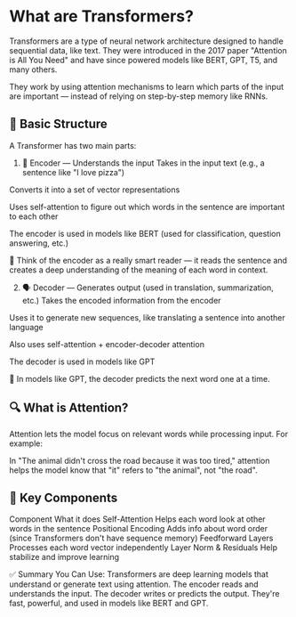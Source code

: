 # What are Transformers?
Transformers are a type of neural network architecture designed to handle sequential data, like text. They were introduced in the 2017 paper "Attention is All You Need" and have since powered models like BERT, GPT, T5, and many others.

They work by using attention mechanisms to learn which parts of the input are important — instead of relying on step-by-step memory like RNNs.

## 🧠 Basic Structure
A Transformer has two main parts:

1. 🔐 Encoder — Understands the input
Takes in the input text (e.g., a sentence like "I love pizza")

Converts it into a set of vector representations

Uses self-attention to figure out which words in the sentence are important to each other

The encoder is used in models like BERT (used for classification, question answering, etc.)

🧩 Think of the encoder as a really smart reader — it reads the sentence and creates a deep understanding of the meaning of each word in context.

2. 🗣️ Decoder — Generates output (used in translation, summarization, etc.)
Takes the encoded information from the encoder

Uses it to generate new sequences, like translating a sentence into another language

Also uses self-attention + encoder-decoder attention

The decoder is used in models like GPT

🎯 In models like GPT, the decoder predicts the next word one at a time.

## 🔍 What is Attention?
Attention lets the model focus on relevant words while processing input. For example:

In "The animal didn't cross the road because it was too tired,"
attention helps the model know that "it" refers to "the animal", not "the road".

## 🧱 Key Components
Component	What it does
Self-Attention	Helps each word look at other words in the sentence
Positional Encoding	Adds info about word order (since Transformers don't have sequence memory)
Feedforward Layers	Processes each word vector independently
Layer Norm & Residuals	Help stabilize and improve learning

✅ Summary You Can Use:
Transformers are deep learning models that understand or generate text using attention. The encoder reads and understands the input. The decoder writes or predicts the output. They're fast, powerful, and used in models like BERT and GPT.


